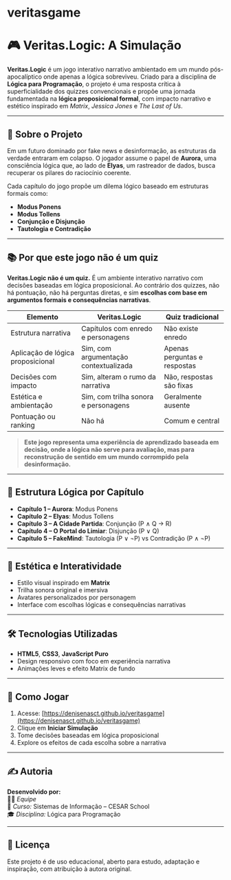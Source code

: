 # veritasgame

# 🎮 Veritas.Logic: A Simulação

**Veritas.Logic** é um jogo interativo narrativo ambientado em um mundo pós-apocalíptico onde apenas a lógica sobreviveu. Criado para a disciplina de **Lógica para Programação**, o projeto é uma resposta crítica à superficialidade dos quizzes convencionais e propõe uma jornada fundamentada na **lógica proposicional formal**, com impacto narrativo e estético inspirado em *Matrix*, *Jessica Jones* e *The Last of Us*.

---

## 🧠 Sobre o Projeto

Em um futuro dominado por fake news e desinformação, as estruturas da verdade entraram em colapso. O jogador assume o papel de **Aurora**, uma consciência lógica que, ao lado de **Elyas**, um rastreador de dados, busca recuperar os pilares do raciocínio coerente. 

Cada capítulo do jogo propõe um dilema lógico baseado em estruturas formais como:

- **Modus Ponens**
- **Modus Tollens**
- **Conjunção e Disjunção**
- **Tautologia e Contradição**

---

## 📚 Por que este jogo **não é um quiz**

**Veritas.Logic não é um quiz.** É um ambiente interativo narrativo com decisões baseadas em lógica proposicional. Ao contrário dos quizzes, não há pontuação, não há perguntas diretas, e sim **escolhas com base em argumentos formais e consequências narrativas**.

| Elemento                          | Veritas.Logic                              | Quiz tradicional                     |
|-----------------------------------|--------------------------------------------|--------------------------------------|
| Estrutura narrativa               | Capítulos com enredo e personagens         | Não existe enredo                    |
| Aplicação de lógica proposicional | Sim, com argumentação contextualizada      | Apenas perguntas e respostas         |
| Decisões com impacto              | Sim, alteram o rumo da narrativa           | Não, respostas são fixas             |
| Estética e ambientação            | Sim, com trilha sonora e personagens       | Geralmente ausente                   |
| Pontuação ou ranking              | Não há                                     | Comum e central                      |

> **Este jogo representa uma experiência de aprendizado baseada em decisão, onde a lógica não serve para avaliação, mas para reconstrução de sentido em um mundo corrompido pela desinformação.**

---

## 🧩 Estrutura Lógica por Capítulo

- **Capítulo 1 – Aurora**: Modus Ponens
- **Capítulo 2 – Elyas**: Modus Tollens
- **Capítulo 3 – A Cidade Partida**: Conjunção (P ∧ Q → R)
- **Capítulo 4 – O Portal do Limiar**: Disjunção (P ∨ Q)
- **Capítulo 5 – FakeMind**: Tautologia (P ∨ ¬P) vs Contradição (P ∧ ¬P)

---

## 🎨 Estética e Interatividade

- Estilo visual inspirado em **Matrix**
- Trilha sonora original e imersiva
- Avatares personalizados por personagem
- Interface com escolhas lógicas e consequências narrativas

---

## 🛠️ Tecnologias Utilizadas

- **HTML5**, **CSS3**, **JavaScript Puro**
- Design responsivo com foco em experiência narrativa
- Animações leves e efeito Matrix de fundo

---

## 🧪 Como Jogar

1. Acesse: [https://denisenasct.github.io/veritasgame](https://denisenasct.github.io/veritasgame)
2. Clique em **Iniciar Simulação**
3. Tome decisões baseadas em lógica proposicional
4. Explore os efeitos de cada escolha sobre a narrativa

---

## ✍️ Autoria

**Desenvolvido por:**  
👩‍💻 *Equipe*  
💼 *Curso:* Sistemas de Informação – CESAR School  
🎓 *Disciplina:* Lógica para Programação

---

## 📌 Licença

Este projeto é de uso educacional, aberto para estudo, adaptação e inspiração, com atribuição à autora original.
